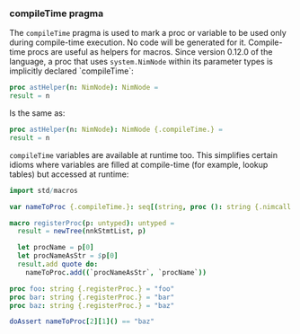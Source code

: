 ### compileTime pragma

The `compileTime` pragma is used to mark a proc or variable to be used
only during compile-time execution. No code will be generated for it.
Compile-time procs are useful as helpers for macros. Since version
0.12.0 of the language, a proc that uses `system.NimNode` within its
parameter types is implicitly declared \`compileTime\`:

```nim
proc astHelper(n: NimNode): NimNode =
result = n
```

Is the same as:

```nim
proc astHelper(n: NimNode): NimNode {.compileTime.} =
result = n
```

`compileTime` variables are available at runtime too. This simplifies
certain idioms where variables are filled at compile-time (for example,
lookup tables) but accessed at runtime:

``` {.nim test=""nim c -r $1""}
import std/macros

var nameToProc {.compileTime.}: seq[(string, proc (): string {.nimcall.})]

macro registerProc(p: untyped): untyped =
  result = newTree(nnkStmtList, p)

  let procName = p[0]
  let procNameAsStr = $p[0]
  result.add quote do:
    nameToProc.add((`procNameAsStr`, `procName`))

proc foo: string {.registerProc.} = "foo"
proc bar: string {.registerProc.} = "bar"
proc baz: string {.registerProc.} = "baz"

doAssert nameToProc[2][1]() == "baz"
```

